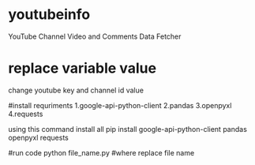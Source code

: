 # youtubeinfo
YouTube Channel Video and Comments Data Fetcher


# replace variable value 
change youtube key and channel id  value

#install requriments 
1.google-api-python-client 
2.pandas 
3.openpyxl 
4.requests

using this command install all 
pip install google-api-python-client pandas openpyxl requests

#run code
python file_name.py #where replace file name


